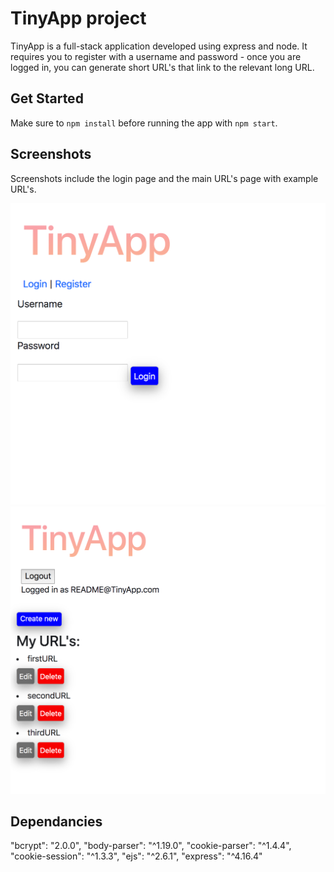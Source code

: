 # TinyApp project

TinyApp is a full-stack application developed using express and node. It requires you to register with a username and password - once you are logged in, you can generate short URL's that link to the relevant long URL.

## Get Started

Make sure to `npm install` before running the app with `npm start`.

## Screenshots

Screenshots include the login page and the main URL's page with example URL's.

!["Login page: "](https://github.com/JoshuaHarris93/TINY/blob/master/docs/login_page.png?raw=true)
!["URL's page: "](https://github.com/JoshuaHarris93/TINY/blob/master/docs/urls_page.png?raw=true)

## Dependancies

"bcrypt": "2.0.0",
"body-parser": "^1.19.0",
"cookie-parser": "^1.4.4",
"cookie-session": "^1.3.3",
"ejs": "^2.6.1",
"express": "^4.16.4"